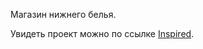 Магазин нижнего белья.

Увидеть проект можно по ссылке [Inspired](https://inspired-gray.vercel.app/).